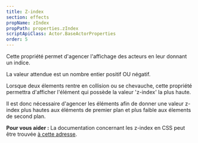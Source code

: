 ```yaml
---
title: Z-index
section: effects
propName: zIndex
propPath: properties.zIndex
scriptApiClass: Actor.BaseActorProperties
order: 5
---
```

Cette propriété permet d'agencer l'affichage des acteurs en leur donnant un indice.

La valeur attendue est un nombre entier positif OU négatif.

Lorsque deux élements rentre en collision ou se chevauche, cette propriété permettra d'afficher l'élément qui possède la valeur 'z-index' la plus haute.

Il est donc nécessaire d'agencer les éléments afin de donner une valeur z-index plus hautes aux éléments de premier plan et plus faible aux élements de second plan.


**Pour vous aider :**
La documentation concernant les z-index en CSS peut être trouvée [à cette adresse](https://developer.mozilla.org/fr/docs/Web/CSS/z-index).